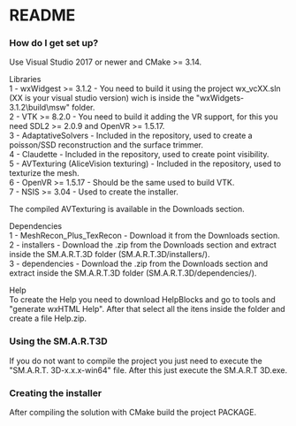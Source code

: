 # README #

### How do I get set up? ###

Use Visual Studio 2017 or newer and CMake >= 3.14.

Libraries  
1 - wxWidgest >= 3.1.2 - You need to build it using the project wx_vcXX.sln (XX is your visual studio version) wich is inside the "wxWidgets-3.1.2\build\msw" folder.  
2 - VTK >= 8.2.0 - You need to build it adding the VR support, for this you need SDL2 >= 2.0.9 and OpenVR >= 1.5.17.  
3 - AdaptativeSolvers - Included in the repository, used to create a poisson/SSD reconstruction and the surface trimmer.  
4 - Claudette - Included in the repository, used to create point visibility.  
5 - AVTexturing (AliceVision texturing) - Included in the repository, used to texturize the mesh.  
6 - OpenVR >= 1.5.17 - Should be the same used to build VTK.  
7 - NSIS >= 3.04 - Used to create the installer.  

The compiled AVTexturing is available in the Downloads section.  

Dependencies  
1 - MeshRecon_Plus_TexRecon - Download it from the Downloads section.  
2 - installers - Download the .zip from the Downloads section and extract inside the SM.A.R.T.3D folder (SM.A.R.T.3D/installers/).  
3 - dependencies - Download the .zip from the Downloads section and extract inside the SM.A.R.T.3D folder (SM.A.R.T.3D/dependencies/).  

Help  
To create the Help you need to download HelpBlocks and go to tools and "generate wxHTML Help". After that select all the itens inside the folder and create a file Help.zip.   

### Using the SM.A.R.T3D ###

If you do not want to compile the project you just need to execute the "SM.A.R.T. 3D-x.x.x-win64" file. After this just execute the SM.A.R.T 3D.exe.  

### Creating the installer ###

After compiling the solution with CMake build the project PACKAGE.  